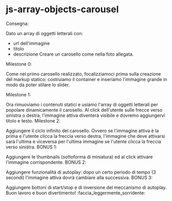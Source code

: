 # js-array-objects-carousel

Consegna:

Dato un array di oggetti letterali con:
 - url dell'immagine
 - titolo
 - descrizione
Creare un carosello come nella foto allegata.

Milestone 0:

Come nel primo carosello realizzato, focalizziamoci prima sulla creazione del markup statico: costruiamo il container e inseriamo l'immagine grande in modo da poter stilare lo slider.

Milestone 1:

Ora rimuoviamo i contenuti statici e usiamo l'array di oggetti letterali per popolare dinamicamente il carosello.
Al click dell'utente sulle frecce verso sinistra o destra, l'immagine attiva diventerà visibile e dovremo aggiungervi titolo e testo.
Milestone 2:

Aggiungere il ciclo infinito del carosello. Ovvero se l'immagine attiva è la prima e l'utente clicca la freccia verso destra, l'immagine che deve attivarsi sarà l'ultima e viceversa per l'ultima immagine se l'utente clicca la freccia verso sinistra.
BONUS 1:

Aggiungere le thumbnails (sottoforma di miniatura) ed al click attivare l'immagine corrispondente.
BONUS 2:

Aggiungere funzionalità di autoplay: dopo un certo periodo di tempo (3 secondi) l'immagine attiva dovrà cambiare alla successiva.
BONUS 3:

Aggiungere bottoni di start/stop e di inversione del meccanismo di autoplay.
Buon lavoro e buon divertimento! :faccia_leggermente_sorridente:
